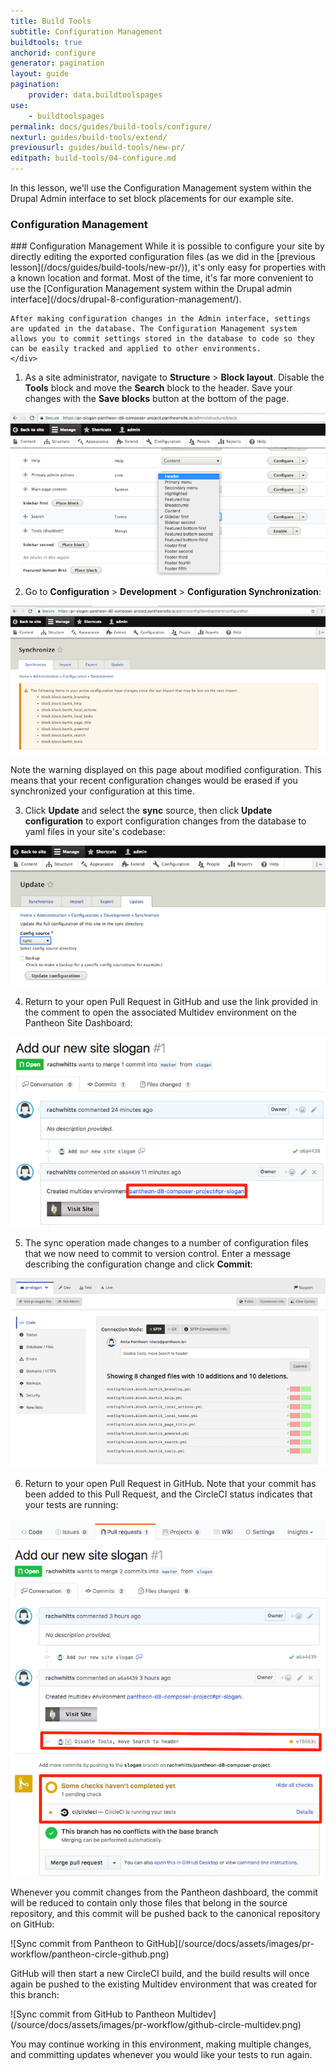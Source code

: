 ```yaml
---
title: Build Tools
subtitle: Configuration Management
buildtools: true
anchorid: configure
generator: pagination
layout: guide
pagination:
    provider: data.buildtoolspages
use:
    - buildtoolspages
permalink: docs/guides/build-tools/configure/
nexturl: guides/build-tools/extend/
previousurl: guides/build-tools/new-pr/
editpath: build-tools/04-configure.md
---
```

In this lesson, we'll use the Configuration Management system within the Drupal Admin interface to set block placements for our example site.

<div class="panel panel-drop panel-guide" id="accordion">
  <div class="panel-heading panel-drop-heading">
     <a class="accordion-toggle panel-drop-title collapsed" data-toggle="collapse" data-parent="#accordion" data-proofer-ignore data-target="#understand-config"><h3 class="panel-title panel-drop-title" style="cursor:pointer;"><span style="line-height:.9" class="glyphicons glyphicons-lightbulb"></span> Configuration Management</h3></a>
   </div>
   <div id="understand-config" class="collapse">
     <div class="panel-inner" markdown="1">
    ### Configuration Management
    While it is possible to configure your site by directly editing the exported configuration files (as we did in the [previous lesson](/docs/guides/build-tools/new-pr/)), it's only easy for properties with a known location and format. Most of the time, it's far more convenient to use the [Configuration Management system within the Drupal admin interface](/docs/drupal-8-configuration-management/).

    After making configuration changes in the Admin interface, settings are updated in the database. The Configuration Management system allows you to commit settings stored in the database to code so they can be easily tracked and applied to other environments.
    </div>
  </div>
</div>

1. As a site administrator, navigate to **Structure** > **Block layout**. Disable the **Tools** block and move the **Search** block to the header. Save your changes with the **Save blocks** button at the bottom of the page.

  ![Block placements](/source/docs/assets/images/pr-workflow/block-placements.png)

2. Go to **Configuration** > **Development** > **Configuration Synchronization**:

  ![Configuration synchronization](/source/docs/assets/images/pr-workflow/configuration-synchronize-warning.png)

  Note the warning displayed on this page about modified configuration. This means that your recent configuration changes would be erased if you synchronized your configuration at this time.

3. Click **Update** and select the **sync** source, then click **Update configuration** to export configuration changes from the database to yaml files in your site's codebase:

  ![Update configuration](/source/docs/assets/images/pr-workflow/update-configuration.png)

4. Return to your open Pull Request in GitHub and use the link provided in the comment to open the associated Multidev environment on the Pantheon Site Dashboard:

  ![Visit multidev environment](/source/docs/assets/images/pr-workflow/visit-multidev.png)

5. The sync operation made changes to a number of configuration files that we now need to commit to version control. Enter a message describing the configuration change and click **Commit**:

  ![Commit exported config](/source/docs/assets/images/pr-workflow/commit-export.png)

6. Return to your open Pull Request in GitHub. Note that your commit has been added to this Pull Request, and the CircleCI status indicates that your tests are running:

  ![Commit exported config](/source/docs/assets/images/pr-workflow/commit-added.png)

Whenever you commit changes from the Pantheon dashboard, the commit will be reduced to contain only those files that belong in the source repository, and this commit will be pushed back to the canonical repository on GitHub:

<p class="text-center" markdown="1">![Sync commit from Pantheon to GitHub](/source/docs/assets/images/pr-workflow/pantheon-circle-github.png)</p>

GitHub will then start a new CircleCI build, and the build results will once again be pushed to the existing Multidev environment that was created for this branch:

<p class="text-center" markdown="1">![Sync commit from GitHub to Pantheon Multidev](/source/docs/assets/images/pr-workflow/github-circle-multidev.png)</p>

You may continue working in this environment, making multiple changes, and committing updates whenever you would like your tests to run again.
